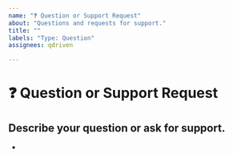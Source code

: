 ```yaml
---
name: "❓ Question or Support Request"
about: "Questions and requests for support."
title: ""
labels: "Type: Question"
assignees: qdriven

---
```


# **❓ Question or Support Request**

## **Describe your question or ask for support.**
<!-- A clear and concise description of what your doubt is. -->

*

<!--📛📛📛📛📛📛📛📛📛📛📛📛📛📛📛📛📛📛📛📛📛📛📛📛📛📛📛📛📛📛

Oh hi there! 😄

Before posting any question or ask for support, first read the project's README.md file and
(if there is any) the WIKI pages or any other additional documentation that might be listed
in the project's README.md file.

To expedite issue processing please search open and closed issues before submitting a new one.
Please read our Rules of Conduct at this repository's `.github/CODE_OF_CONDUCT.md`

📛📛📛📛📛📛📛📛📛📛📛📛📛📛📛📛📛📛📛📛📛📛📛📛📛📛📛📛📛📛📛📛-->

